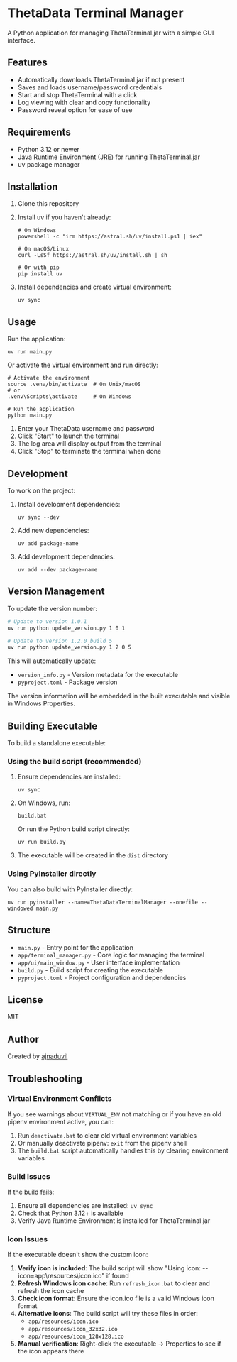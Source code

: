 # ThetaData Terminal Manager

A Python application for managing ThetaTerminal.jar with a simple GUI interface.

## Features

- Automatically downloads ThetaTerminal.jar if not present
- Saves and loads username/password credentials
- Start and stop ThetaTerminal with a click
- Log viewing with clear and copy functionality
- Password reveal option for ease of use

## Requirements

- Python 3.12 or newer
- Java Runtime Environment (JRE) for running ThetaTerminal.jar
- uv package manager

## Installation

1. Clone this repository
2. Install uv if you haven't already:
   ```
   # On Windows
   powershell -c "irm https://astral.sh/uv/install.ps1 | iex"
   
   # On macOS/Linux
   curl -LsSf https://astral.sh/uv/install.sh | sh
   
   # Or with pip
   pip install uv
   ```

3. Install dependencies and create virtual environment:
   ```
   uv sync
   ```

## Usage

Run the application:
```
uv run main.py
```

Or activate the virtual environment and run directly:
```
# Activate the environment
source .venv/bin/activate  # On Unix/macOS
# or
.venv\Scripts\activate     # On Windows

# Run the application
python main.py
```

1. Enter your ThetaData username and password
2. Click "Start" to launch the terminal
3. The log area will display output from the terminal
4. Click "Stop" to terminate the terminal when done

## Development

To work on the project:

1. Install development dependencies:
   ```
   uv sync --dev
   ```

2. Add new dependencies:
   ```
   uv add package-name
   ```

3. Add development dependencies:
   ```
   uv add --dev package-name
   ```

## Version Management

To update the version number:

```bash
# Update to version 1.0.1
uv run python update_version.py 1 0 1

# Update to version 1.2.0 build 5
uv run python update_version.py 1 2 0 5
```

This will automatically update:
- `version_info.py` - Version metadata for the executable
- `pyproject.toml` - Package version

The version information will be embedded in the built executable and visible in Windows Properties.

## Building Executable

To build a standalone executable:

### Using the build script (recommended)

1. Ensure dependencies are installed:
   ```
   uv sync
   ```

2. On Windows, run:
   ```
   build.bat
   ```
   
   Or run the Python build script directly:
   ```
   uv run build.py
   ```

3. The executable will be created in the `dist` directory

### Using PyInstaller directly

You can also build with PyInstaller directly:

```
uv run pyinstaller --name=ThetaDataTerminalManager --onefile --windowed main.py
```

## Structure

- `main.py` - Entry point for the application
- `app/terminal_manager.py` - Core logic for managing the terminal
- `app/ui/main_window.py` - User interface implementation
- `build.py` - Build script for creating the executable
- `pyproject.toml` - Project configuration and dependencies

## License

MIT

## Author

Created by [ajnaduvil](https://github.com/ajnaduvil)

## Troubleshooting

### Virtual Environment Conflicts

If you see warnings about `VIRTUAL_ENV` not matching or if you have an old pipenv environment active, you can:

1. Run `deactivate.bat` to clear old virtual environment variables
2. Or manually deactivate pipenv: `exit` from the pipenv shell
3. The `build.bat` script automatically handles this by clearing environment variables

### Build Issues

If the build fails:
1. Ensure all dependencies are installed: `uv sync`
2. Check that Python 3.12+ is available
3. Verify Java Runtime Environment is installed for ThetaTerminal.jar

### Icon Issues

If the executable doesn't show the custom icon:

1. **Verify icon is included**: The build script will show "Using icon: --icon=app\resources\icon.ico" if found
2. **Refresh Windows icon cache**: Run `refresh_icon.bat` to clear and refresh the icon cache
3. **Check icon format**: Ensure the icon.ico file is a valid Windows icon format
4. **Alternative icons**: The build script will try these files in order:
   - `app/resources/icon.ico`
   - `app/resources/icon_32x32.ico` 
   - `app/resources/icon_128x128.ico`
5. **Manual verification**: Right-click the executable → Properties to see if the icon appears there 